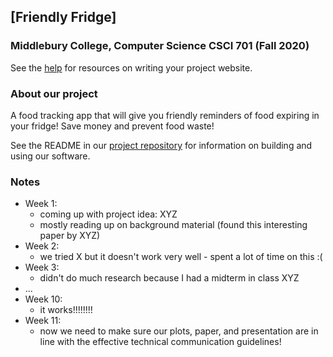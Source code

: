 ## [Friendly Fridge]
### Middlebury College, Computer Science CSCI 701 (Fall 2020)

See the [help](help.md) for resources on writing your project website.

### About our project
A food tracking app that will give you friendly reminders of food expiring in your fridge! Save money and prevent food waste! 

See the README in our [project repository](https://github.com/philipclaude/project-website) for information on building and using our software.

### Notes

- Week 1:
  - coming up with project idea: XYZ
  - mostly reading up on background material (found this interesting paper by XYZ)
- Week 2:
  - we tried X but it doesn't work very well - spent a lot of time on this :(
- Week 3:
  - didn't do much research because I had a midterm in class XYZ
- ...
- Week 10:
  - it works!!!!!!!!
- Week 11:
  - now we need to make sure our plots, paper, and presentation are in line with the effective technical communication guidelines!
